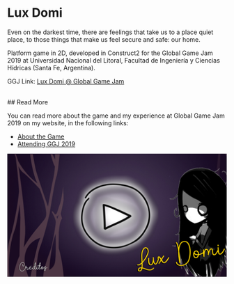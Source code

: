 # Lux Domi

Even on the darkest time, there are feelings that take us to a place  quiet place, to those things that make us feel secure and safe: our home. 

Platform game in 2D, developed in Construct2 for the Global Game Jam 2019 at Universidad Nacional del Litoral, Facultad de Ingeniería y Ciencias Hídricas (Santa Fe, Argentina).

GGJ Link: [Lux Domi @ Global Game Jam](https://globalgamejam.org/2019/games/lux-domi)



<br />
## Read More

You can read more about the game and my experience at Global Game Jam 2019 on my website, in the following links:

- [About the Game](https://fergamboa.netlify.com/project/ggj19-luxdomi/)
- [Attending GGJ 2019](https://fergamboa.netlify.com/post/ggj2019/)


![](/Files/LuxDomi.png)

